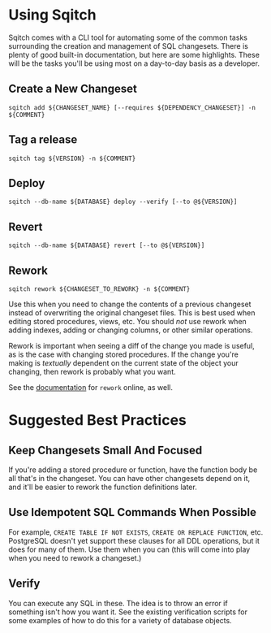 Using Sqitch
============

Sqitch comes with a CLI tool for automating some of the common tasks
surrounding the creation and management of SQL changesets.  There is
plenty of good built-in documentation, but here are some highlights.
These will be the tasks you'll be using most on a day-to-day basis as
a developer.

## Create a New Changeset

    sqitch add ${CHANGESET_NAME} [--requires ${DEPENDENCY_CHANGESET}] -n ${COMMENT}

## Tag a release

    sqitch tag ${VERSION} -n ${COMMENT}

## Deploy

    sqitch --db-name ${DATABASE} deploy --verify [--to @${VERSION}]

## Revert

    sqitch --db-name ${DATABASE} revert [--to @${VERSION}]

## Rework

    sqitch rework ${CHANGESET_TO_REWORK} -n ${COMMENT}

Use this when you need to change the contents of a previous changeset
instead of overwriting the original changeset files.  This is best
used when editing stored procedures, views, etc.  You should _not_ use
rework when adding indexes, adding or changing columns, or other
similar operations.

Rework is important when seeing a diff of the change you made is
useful, as is the case with changing stored procedures.  If the change
you're making is _textually_ dependent on the current state of the
object your changing, then rework is probably what you want.

See the [documentation](https://metacpan.org/module/sqitchtutorial#In-Place-Changes) for `rework` online, as well.

# Suggested Best Practices

## Keep Changesets Small And Focused

If you're adding a stored procedure or function, have the function
body be all that's in the changeset.  You can have other changesets
depend on it, and it'll be easier to rework the function definitions
later.

## Use Idempotent SQL Commands When Possible

For example, `CREATE TABLE IF NOT EXISTS`, `CREATE OR REPLACE
FUNCTION`, etc.  PostgreSQL doesn't yet support these clauses for all
DDL operations, but it does for many of them.  Use them when you can
(this will come into play when you need to rework a changeset.)

## Verify

You can execute any SQL in these.  The idea is to throw an error if
something isn't how you want it.  See the existing verification
scripts for some examples of how to do this for a variety of database
objects.
